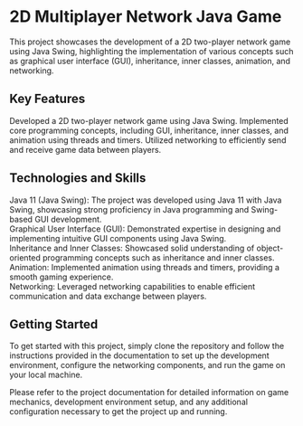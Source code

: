 # 2D Multiplayer Network Java Game
This project showcases the development of a 2D two-player network game using Java Swing, highlighting the implementation of various concepts such as graphical user interface (GUI), inheritance, inner classes, animation, and networking.

## Key Features
Developed a 2D two-player network game using Java Swing.
Implemented core programming concepts, including GUI, inheritance, inner classes, and animation using threads and timers.
Utilized networking to efficiently send and receive game data between players.
## Technologies and Skills
Java 11 (Java Swing): The project was developed using Java 11 with Java Swing, showcasing strong proficiency in Java programming and Swing-based GUI development. <br>
Graphical User Interface (GUI): Demonstrated expertise in designing and implementing intuitive GUI components using Java Swing. <br>
Inheritance and Inner Classes: Showcased solid understanding of object-oriented programming concepts such as inheritance and inner classes. <br>
Animation: Implemented animation using threads and timers, providing a smooth gaming experience. <br>
Networking: Leveraged networking capabilities to enable efficient communication and data exchange between players. <br>
## Getting Started
To get started with this project, simply clone the repository and follow the instructions provided in the documentation to set up the development environment, configure the networking components, and run the game on your local machine.

Please refer to the project documentation for detailed information on game mechanics, development environment setup, and any additional configuration necessary to get the project up and running.
